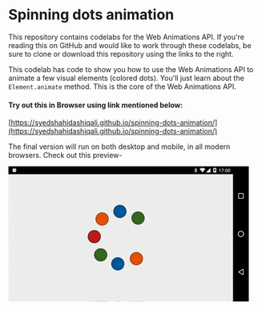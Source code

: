 # Spinning dots animation

This repository contains codelabs for the Web Animations API. If you're reading this on GitHub and would like to work through these codelabs, be sure to clone or download this repository using the links to the right.

This codelab has code to show you how to use the Web Animations API to animate a few visual elements (colored dots). You'll just learn about the `Element.animate` method. This is the core of the Web Animations API.

#### Try out this in Browser using link mentioned below:
[https://syedshahidashiqali.github.io/spinning-dots-animation/](https://syedshahidashiqali.github.io/spinning-dots-animation/)

The final version will run on both desktop and mobile, in all modern browsers. Check out this preview-

![Preview](/preview.gif)

